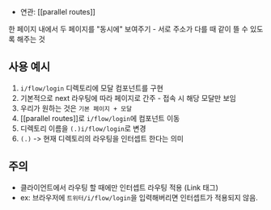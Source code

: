 
- 연관: [[parallel routes]]

한 페이지 내에서 두 페이지를 "동시에" 보여주기 - 서로 주소가 다를 때 같이 뜰 수 있도록 해주는 것

## 사용 예시

1. `i/flow/login` 디렉토리에 모달 컴포넌트를 구현
2. 기본적으로 next 라우팅에 따라 페이지로 간주 - 접속 시 해당 모달만 보임
3. 우리가 원하는 것은 `기본 페이지 + 모달`
4. [[parallel routes]]로 `i/flow/login`에 컴포넌트 이동
5. 디렉토리 이름을 `(.)i/flow/login`로 변경
6. `(.)` -> 현재 디렉토리의 라우팅을 인터셉트 한다는 의미

## 주의

- 클라이언트에서 라우팅 할 때에만 인터셉트 라우팅 적용 (Link 태그)
- ex: 브라우저에 `트위터/i/flow/login`을 입력해버리면 인터셉트가 적용되지 않음.